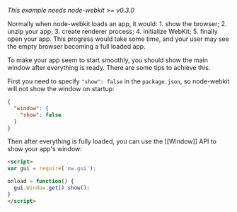 _This example needs node-webkit >= v0.3.0_

Normally when node-webkit loads an app, it would: 1. show the browser; 2. unzip your app; 3. create renderer process; 4. initialize WebKit; 5. finally open your app. This progress would take some time, and your user may see the empty browser becoming a full loaded app.

To make your app seem to start smoothly, you should show the main window after everything is ready. There are some tips to achieve this.

First you need to specify `"show": false` in the `package.json`, so node-webkit will not show the window on startup:

```json
{
  "window": {
    "show": false
  }
}
```

Then after everything is fully loaded, you can use the [[Window]] API to show your app's window:

```html
<script>
var gui = require('nw.gui');

onload = function() {
  gui.Window.get().show();
}
</script>
```
